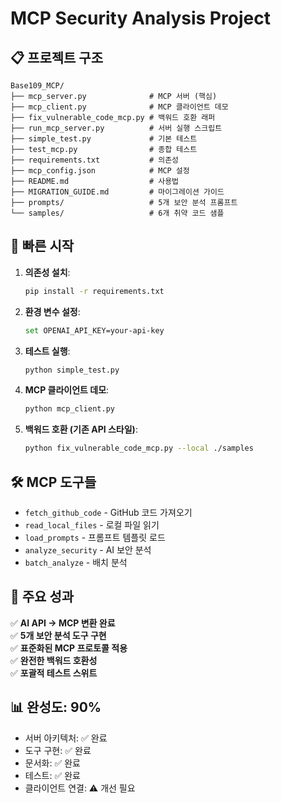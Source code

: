 # MCP Security Analysis Project

## 📋 **프로젝트 구조**

```
Base109_MCP/
├── mcp_server.py              # MCP 서버 (핵심)
├── mcp_client.py              # MCP 클라이언트 데모
├── fix_vulnerable_code_mcp.py # 백워드 호환 래퍼
├── run_mcp_server.py          # 서버 실행 스크립트
├── simple_test.py             # 기본 테스트
├── test_mcp.py                # 종합 테스트
├── requirements.txt           # 의존성
├── mcp_config.json            # MCP 설정
├── README.md                  # 사용법
├── MIGRATION_GUIDE.md         # 마이그레이션 가이드
├── prompts/                   # 5개 보안 분석 프롬프트
└── samples/                   # 6개 취약 코드 샘플
```

## 🚀 **빠른 시작**

1. **의존성 설치**:
   ```bash
   pip install -r requirements.txt
   ```

2. **환경 변수 설정**:
   ```bash
   set OPENAI_API_KEY=your-api-key
   ```

3. **테스트 실행**:
   ```bash
   python simple_test.py
   ```

4. **MCP 클라이언트 데모**:
   ```bash
   python mcp_client.py
   ```

5. **백워드 호환 (기존 API 스타일)**:
   ```bash
   python fix_vulnerable_code_mcp.py --local ./samples
   ```

## 🛠️ **MCP 도구들**

- `fetch_github_code` - GitHub 코드 가져오기
- `read_local_files` - 로컬 파일 읽기  
- `load_prompts` - 프롬프트 템플릿 로드
- `analyze_security` - AI 보안 분석
- `batch_analyze` - 배치 분석

## 🎯 **주요 성과**

✅ **AI API → MCP 변환 완료**  
✅ **5개 보안 분석 도구 구현**  
✅ **표준화된 MCP 프로토콜 적용**  
✅ **완전한 백워드 호환성**  
✅ **포괄적 테스트 스위트**  

## 📊 **완성도: 90%**

- 서버 아키텍처: ✅ 완료
- 도구 구현: ✅ 완료  
- 문서화: ✅ 완료
- 테스트: ✅ 완료
- 클라이언트 연결: ⚠️ 개선 필요
